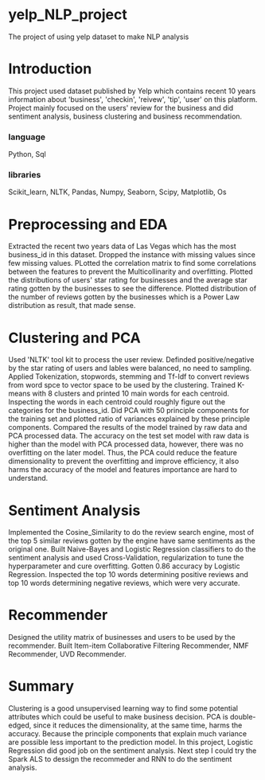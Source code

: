 # yelp_NLP_project
The project of using yelp dataset to make NLP analysis
# Introduction
This project used dataset published by Yelp which contains recent 10 years information about 'business', 'checkin', 'reivew', 'tip', 'user' on this platform. Project mainly focused on the users' review for the business and did sentiment analysis, business clustering and business recommendation. 
### language
Python, Sql
### libraries
Scikit_learn, NLTK, Pandas, Numpy, Seaborn, Scipy, Matplotlib, Os
# Preprocessing and EDA
Extracted the recent two years data of Las Vegas which has the most business_id in this dataset. 
Dropped the instance with missing values since few missing values. 
PLotted the correlation matrix to find some correlations between the features to prevent the Multicollinarity and overfitting. 
Plotted the distributions of users' star rating for businesses and the average star rating gotten by the businesses to see the difference. 
Plotted distribution of the number of reviews gotten by the businesses  which is a Power Law distribution as result, that made sense. 
# Clustering and PCA
Used 'NLTK' tool kit to process the user review. Definded positive/negative by the star rating of users and lables were balanced, no need to sampling. Applied Tokenization, stopwords, stemming and Tf-Idf to convert reviews from word spce to vector space to be used by the clustering. Trained K-means with 8 clusters and printed 10 main words for each centroid. Inspecting the words in each centroid could roughly figure out the categories for the business_id. Did PCA with 50 principle components for the training set and plotted ratio of variances explained by these principle components. Compared the results of the model trained by raw data and PCA processed data. The accuracy on the test set model with raw data is higher than the model with PCA processed data, however, there was no overfitting on the later model. Thus, the PCA could reduce the feature dimensionality to prevent the overfitting and improve efficiency, it also harms the accuracy of the model and features importance are hard to understand.
# Sentiment Analysis
Implemented the Cosine_Similarity to do the review search engine, most of the top 5 similar reviews gotten by the engine have same sentiments as the original one. Built Naive-Bayes and Logistic Regression classifiers to do the sentiment analysis and used Cross-Validation, regularization to tune the hyperparameter and cure overfitting. Gotten 0.86 accuracy by Logistic Regression. Inspected the top 10 words determining positive reviews and top 10 words determining negative reviews, which were very accurate. 
# Recommender
Designed the utility matrix of businesses and users to be used by the recommender. Built Item-item Collaborative Filtering Recommender, NMF Recommender, UVD Recommender. 
# Summary 
Clustering is a good unsupervised learning way to find some potential attributes which could be useful to make business decision. PCA is double-edged, since it reduces the dimensionality, at the same time, harms the accuracy. Because the principle components that explain much variance are possible less important to the prediction model. In this project, Logistic Regression did good job on the sentiment analysis. Next step I could try the Spark ALS to dessign the recommeder and RNN to do the sentiment analysis. 

